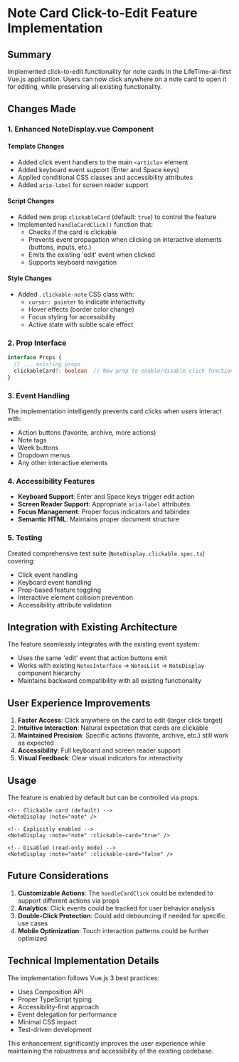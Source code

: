 # Note Card Click-to-Edit Feature Implementation

## Summary
Implemented click-to-edit functionality for note cards in the LifeTime-ai-first Vue.js application. Users can now click anywhere on a note card to open it for editing, while preserving all existing functionality.

## Changes Made

### 1. Enhanced NoteDisplay.vue Component

#### Template Changes
- Added click event handlers to the main `<article>` element
- Added keyboard event support (Enter and Space keys)
- Applied conditional CSS classes and accessibility attributes
- Added `aria-label` for screen reader support

#### Script Changes
- Added new prop `clickableCard` (default: `true`) to control the feature
- Implemented `handleCardClick()` function that:
  - Checks if the card is clickable
  - Prevents event propagation when clicking on interactive elements (buttons, inputs, etc.)
  - Emits the existing 'edit' event when clicked
  - Supports keyboard navigation

#### Style Changes
- Added `.clickable-note` CSS class with:
  - `cursor: pointer` to indicate interactivity
  - Hover effects (border color change)
  - Focus styling for accessibility
  - Active state with subtle scale effect

### 2. Prop Interface
```typescript
interface Props {
  // ... existing props
  clickableCard?: boolean  // New prop to enable/disable click functionality
}
```

### 3. Event Handling
The implementation intelligently prevents card clicks when users interact with:
- Action buttons (favorite, archive, more actions)
- Note tags
- Week buttons
- Dropdown menus
- Any other interactive elements

### 4. Accessibility Features
- **Keyboard Support**: Enter and Space keys trigger edit action
- **Screen Reader Support**: Appropriate `aria-label` attributes
- **Focus Management**: Proper focus indicators and tabindex
- **Semantic HTML**: Maintains proper document structure

### 5. Testing
Created comprehensive test suite (`NoteDisplay.clickable.spec.ts`) covering:
- Click event handling
- Keyboard event handling
- Prop-based feature toggling
- Interactive element collision prevention
- Accessibility attribute validation

## Integration with Existing Architecture

The feature seamlessly integrates with the existing event system:
- Uses the same 'edit' event that action buttons emit
- Works with existing `NotesInterface` → `NotesList` → `NoteDisplay` component hierarchy
- Maintains backward compatibility with all existing functionality

## User Experience Improvements

1. **Faster Access**: Click anywhere on the card to edit (larger click target)
2. **Intuitive Interaction**: Natural expectation that cards are clickable
3. **Maintained Precision**: Specific actions (favorite, archive, etc.) still work as expected
4. **Accessibility**: Full keyboard and screen reader support
5. **Visual Feedback**: Clear visual indicators for interactivity

## Usage

The feature is enabled by default but can be controlled via props:

```vue
<!-- Clickable card (default) -->
<NoteDisplay :note="note" />

<!-- Explicitly enabled -->
<NoteDisplay :note="note" :clickable-card="true" />

<!-- Disabled (read-only mode) -->
<NoteDisplay :note="note" :clickable-card="false" />
```

## Future Considerations

1. **Customizable Actions**: The `handleCardClick` could be extended to support different actions via props
2. **Analytics**: Click events could be tracked for user behavior analysis
3. **Double-Click Protection**: Could add debouncing if needed for specific use cases
4. **Mobile Optimization**: Touch interaction patterns could be further optimized

## Technical Implementation Details

The implementation follows Vue.js 3 best practices:
- Uses Composition API
- Proper TypeScript typing
- Accessibility-first approach
- Event delegation for performance
- Minimal CSS impact
- Test-driven development

This enhancement significantly improves the user experience while maintaining the robustness and accessibility of the existing codebase.